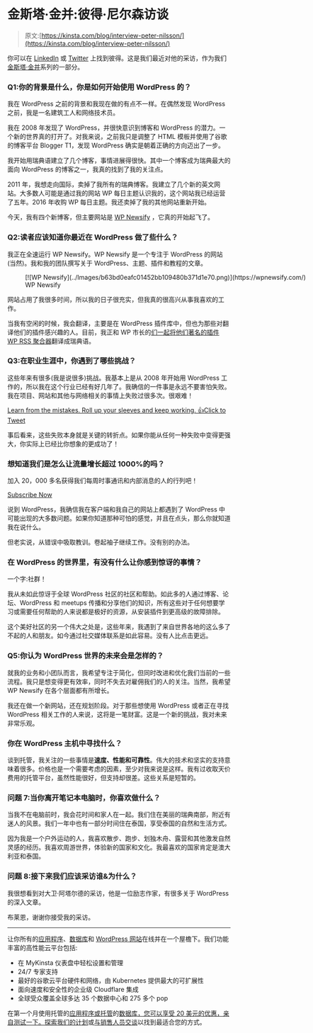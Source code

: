 # 金斯塔·金并:彼得·尼尔森访谈

> 原文:[https://kinsta.com/blog/interview-peter-nilsson/](https://kinsta.com/blog/interview-peter-nilsson/)

你可以在 [LinkedIn](https://www.linkedin.com/in/peter-nilsson-0582a723/) 或 [Twitter](https://twitter.com/PeterMNilsson) 上找到彼得。这是我们最近对他的采访，作为我们[金斯塔·金并](https://kinsta.com/?post_type=post&s=kingpin)系列的一部分。

### Q1:你的背景是什么，你是如何开始使用 WordPress 的？

我在 WordPress 之前的背景和我现在做的有点不一样。在偶然发现 WordPress 之前，我是一名建筑工人和网络技术员。

我在 2008 年发现了 WordPress，并很快意识到博客和 WordPress 的潜力。一个新的世界真的打开了。对我来说，之前我只是调整了 HTML 模板并使用了谷歌的博客平台 Blogger T1，发现 WordPress 确实是朝着正确的方向迈出了一步。

我开始用瑞典语建立了几个博客，事情进展得很快。其中一个博客成为瑞典最大的面向 WordPress 的博客之一，我真的找到了我的关注点。

2011 年，我想走向国际，卖掉了我所有的瑞典博客。我建立了几个新的英文网站。大多数人可能是通过我的网站 WP 每日主题认识我的，这个网站我已经运营了五年。2016 年收购 WP 每日主题。我还卖掉了我的其他网站重新开始。

今天，我有四个新博客，但主要网站是 [WP Newsify](https://wpnewsify.com/) ，它真的开始起飞了。

### Q2:读者应该知道你最近在 WordPress 做了些什么？

我正在全速运行 WP Newsify。WP Newsify 是一个专注于 WordPress 的网站(当然)。我和我的团队撰写关于 WordPress、主题、插件和教程的文章。

<figure id="attachment_13157" aria-describedby="caption-attachment-13157" style="width: 1560px" class="wp-caption aligncenter">[![WP Newsify](../Images/b63bd0eafc01452bb109480b371d1e70.png)](https://wpnewsify.com/)

<figcaption id="caption-attachment-13157" class="wp-caption-text">WP Newsify</figcaption>

</figure>

网站占用了我很多时间，所以我的日子很充实，但我真的很高兴从事我喜欢的工作。

当我有空闲的时候，我会翻译，主要是在 WordPress 插件库中，但也为那些对翻译他们的插件感兴趣的人。目前，我正和 WP 市长的[们一起将他们著名的插件](https://kinsta.com/blog/interview-with-wp-mayor/) [WP RSS 聚合器](https://wordpress.org/plugins/wp-rss-aggregator/)翻译成瑞典语。

### Q3:在职业生涯中，你遇到了哪些挑战？

这些年来有很多(我是说很多)挑战。我基本上是从 2008 年开始用 WordPress 工作的，所以我在这个行业已经有好几年了。我确信的一件事是永远不要害怕失败。我在项目、网站和其他与网络相关的事情上失败过很多次。很艰难！

[Learn from the mistakes. Roll up your sleeves and keep working. 👍Click to Tweet](https://twitter.com/intent/tweet?url=https%3A%2F%2Fkinsta.com%2Fblog%2Finterview-peter-nilsson%2F&via=kinsta&text=Learn+from+the+mistakes.+Roll+up+your+sleeves+and+keep+working.+%F0%9F%91%8D&hashtags=startup%2Centrepreneur)

事后看来，这些失败本身就是关键的转折点。如果你能从任何一种失败中变得更强大，你实际上已经比你想象的更成功了！

 <dialog id="newsletter" class="dialog dialog has-dark-blue-background-color email-modal" aria-hidden="true">## 注册订阅时事通讯

<kinsta-form show-name="false" show-phone="false" show-website="false" show-company="false" show-disk-space="false" show-monthly-visits="false" show-number-of-websites="false" show-message="false" submit-button-text="Sign Up Now" submit-button-text-sending="Signing Up..." success-title="Thanks for subscribing!" success-message="Keep an eye out for our next newsletter." terms-template="newsletter" hubspot-source="subscribe_to_newsletter" submit-button-text-loading="Signing Up"></kinsta-form></dialog>

### 想知道我们是怎么让流量增长超过 1000%的吗？

加入 20，000 多名获得我们每周时事通讯和内部消息的人的行列吧！

[Subscribe Now](#newsletter)

说到 WordPress，我确信我在客户端和我自己的网站上都遇到了 WordPress 中可能出现的大多数问题。如果你知道那种可怕的感觉，并且在点头，那么你就知道我在说什么。

但老实说，从错误中吸取教训。卷起袖子继续工作。没有别的办法。

### 在 WordPress 的世界里，有没有什么让你感到惊讶的事情？

一个字:社群！

我从未如此惊讶于全球 WordPress 社区的社区和帮助。如此多的人通过博客、论坛、WordPress 和 meetups 传播和分享他们的知识，所有这些对于任何想要学习或需要任何帮助的人来说都是极好的资源，从安装插件到更高级的故障排除。

这个美好社区的另一个伟大之处是，这些年来，我遇到了来自世界各地的这么多了不起的人和朋友。如今通过社交媒体联系是如此容易。没有人比点击更远。

### Q5:你认为 WordPress 世界的未来会是怎样的？

就我的业务和小团队而言，我希望专注于简化，但同时改进和优化我们当前的一些流程。我只是想变得更有效率，同时不失去对雇佣我们的人的关注。当然，我希望 WP Newsify 在各个层面都有所增长。

我还在做一个新网站，还在规划阶段。对于那些想使用 WordPress 或者正在寻找 WordPress 相关工作的人来说，这将是一笔财富。这是一个新的挑战，我对未来非常乐观。

### 你在 WordPress 主机中寻找什么？

谈到托管，我关注的一些事情是**速度、性能和可靠性**。伟大的技术和坚实的支持意味着很多。价格也是一个需要考虑的因素，至少对我来说是这样。我有过收取天价费用的托管平台，虽然性能很好，但支持却很差。这些关系是短暂的。

### 问题 7:当你离开笔记本电脑时，你喜欢做什么？

当我不在电脑前时，我会花时间和家人在一起。我们住在美丽的瑞典南部，附近有迷人的风景。我们一年中也有一部分时间住在泰国，享受泰国的自然和生活方式。

因为我是一个户外运动的人，我喜欢散步、跑步、划独木舟、露营和其他激发自然灵感的经历。我喜欢周游世界，体验新的国家和文化。我最喜欢的国家肯定是澳大利亚和泰国。

### 问题 8:接下来我们应该采访谁&为什么？

我很想看到对大卫·阿塔尔德的采访，他是一位励志作家，有很多关于 WordPress 的深入文章。

布莱恩，谢谢你接受我的采访。

* * *

让你所有的[应用程序](https://kinsta.com/application-hosting/)、[数据库](https://kinsta.com/database-hosting/)和 [WordPress 网站](https://kinsta.com/wordpress-hosting/)在线并在一个屋檐下。我们功能丰富的高性能云平台包括:

*   在 MyKinsta 仪表盘中轻松设置和管理
*   24/7 专家支持
*   最好的谷歌云平台硬件和网络，由 Kubernetes 提供最大的可扩展性
*   面向速度和安全性的企业级 Cloudflare 集成
*   全球受众覆盖全球多达 35 个数据中心和 275 多个 pop

在第一个月使用托管的[应用程序或托管](https://kinsta.com/application-hosting/)的[数据库，您可以享受 20 美元的优惠，亲自测试一下。探索我们的](https://kinsta.com/database-hosting/)[计划](https://kinsta.com/plans/)或[与销售人员交谈](https://kinsta.com/contact-us/)以找到最适合您的方式。
